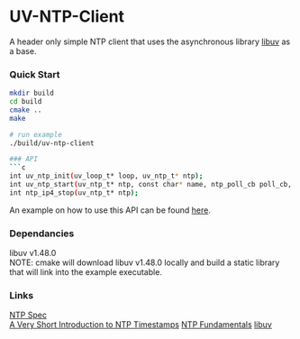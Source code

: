 # UV-NTP-Client
A header only simple NTP client that uses the asynchronous library [libuv](https://github.com/libuv/libuv) as a base.

### Quick Start
```bash
mkdir build
cd build
cmake ..
make

# run example
./build/uv-ntp-client 

### API
```c
int uv_ntp_init(uv_loop_t* loop, uv_ntp_t* ntp);
int uv_ntp_start(uv_ntp_t* ntp, const char* name, ntp_poll_cb poll_cb, uint64_t interval);
int ntp_ip4_stop(uv_ntp_t* ntp);
```
An example on how to use this API can be found [here](./example.c).

### Dependancies
libuv v1.48.0  
NOTE: cmake will download libuv v1.48.0 locally and build a static library that will link into the example executable.

### Links
[NTP Spec](https://datatracker.ietf.org/doc/html/rfc5905)  
[A Very Short Introduction to NTP Timestamps](https://tickelton.gitlab.io/articles/ntp-timestamps/)
[NTP Fundamentals](https://support.huawei.com/enterprise/en/doc/EDOC1100112347/e02e56b2/ntp-fundamentals)
[libuv](https://github.com/libuv/libuv)
